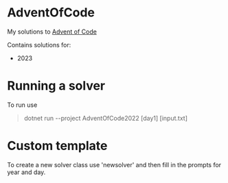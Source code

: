 # AdventOfCode
My solutions to [Advent of Code](https://adventofcode.com/)

Contains solutions for:
* 2023

# Running a solver

To run use 
> dotnet run --project AdventOfCode2022 \[day1\] \[input.txt\]

# Custom template

To create a new solver class use 'newsolver' and then fill in the prompts for year and day.
